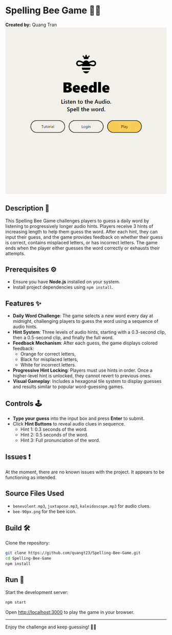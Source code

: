 
# Spelling Bee Game 🐝🔠
**Created by:** Quang Tran
![Beedle Front Page](beedlefrontpage.PNG)

## Description 📝
This Spelling Bee Game challenges players to guess a daily word by listening to progressively longer audio hints. Players receive 3 hints of increasing length to help them guess the word. After each hint, they can input their guess, and the game provides feedback on whether their guess is correct, contains misplaced letters, or has incorrect letters. The game ends when the player either guesses the word correctly or exhausts their attempts.

## Prerequisites ⚙️
- Ensure you have **Node.js** installed on your system.
- Install project dependencies using `npm install`.

## Features ✨
- **Daily Word Challenge**: The game selects a new word every day at midnight, challenging players to guess the word using a sequence of audio hints.
- **Hint System**: Three levels of audio hints, starting with a 0.3-second clip, then a 0.5-second clip, and finally the full word.
- **Feedback Mechanism**: After each guess, the game displays colored feedback: 
  - Orange for correct letters,
  - Black for misplaced letters,
  - White for incorrect letters.
- **Progressive Hint Locking**: Players must use hints in order. Once a higher-level hint is unlocked, they cannot revert to previous ones.
- **Visual Gameplay**: Includes a hexagonal tile system to display guesses and results similar to popular word-guessing games.

## Controls 🕹️
- **Type your guess** into the input box and press **Enter** to submit.
- Click **Hint Buttons** to reveal audio clues in sequence.
  - Hint 1: 0.3 seconds of the word.
  - Hint 2: 0.5 seconds of the word.
  - Hint 3: Full pronunciation of the word.

## Issues ❗
At the moment, there are no known issues with the project. It appears to be functioning as intended.

## Source Files Used
- `benevolent.mp3`, `juxtapose.mp3`, `kaleidoscope.mp3` for audio clues.
- `bee-90px.png` for the bee icon.

## Build 🛠️
Clone the repository:
```bash
git clone https://github.com/quangt23/Spelling-Bee-Game.git
cd Spelling-Bee-Game
npm install
```

## Run 🚀
Start the development server:
```bash
npm start
```

Open [http://localhost:3000](http://localhost:3000) to play the game in your browser.

---

Enjoy the challenge and keep guessing! 🐝🎯
